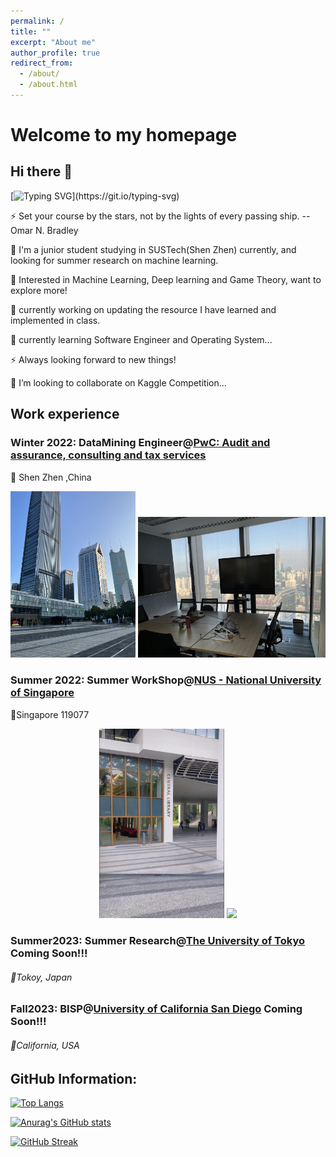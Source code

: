 ```yaml
---
permalink: /
title: ""
excerpt: "About me"
author_profile: true
redirect_from: 
  - /about/
  - /about.html
---
```


# Welcome to my homepage



## Hi there 👋

[![Typing SVG](https://readme-typing-svg.demolab.com?font=Fira+Code&pause=1000&width=435&lines=Hi%2C+I'm+He+Zhu;Nice+to+meet+you!)](https://git.io/typing-svg)

⚡ Set your course by the stars, not by the lights of every passing ship. --Omar N. Bradley

🌱 I'm a junior student studying in SUSTech(Shen Zhen) currently, and looking for summer research on machine learning.

🔭 Interested in Machine Learning, Deep learning and Game Theory, want to explore more!

🔭 currently working on updating the resource I have learned and implemented in class.

🌱 currently learning Software Engineer and Operating System...

⚡ Always looking forward to new things!

👯 I’m looking to collaborate on Kaggle Competition... 



## Work experience



### Winter 2022:  DataMining Engineer@[PwC: Audit and assurance, consulting and tax services](https://www.pwc.com/) 

📍 Shen Zhen ,China

<center class="half">    <img src="/images/pwc1.png" width="200"/> <img src="/images/pwc2.png" width="300"/></center>

### Summer 2022:  Summer WorkShop@[NUS - National University of Singapore](https://nus.edu.sg/)

📍Singapore 119077

<center class="half">    <img src="/images/nus1.png" width="200"/> <img src="/images/nus2.png" width="300"/></center>



### Summer2023: Summer Research@[The University of Tokyo](https://www.u-tokyo.ac.jp/en/) Coming Soon!!! 

######                           📍Tokoy, Japan



### Fall2023: BISP@[University of California San Diego](https://ucsd.edu/) Coming Soon!!!

######                           📍California, USA 





## GitHub Information:

[![Top Langs](https://github-readme-stats.vercel.app/api/top-langs/?username=zhuchichi56&layout=compact)](https://github.com/anuraghazra/github-readme-stats)

[![Anurag's GitHub stats](https://github-readme-stats.vercel.app/api?username=zhuchichi56&show_icons=true&count_private=true&theme=radical)](https://github.com/anuraghazra/github-readme-stats)

[![GitHub Streak](https://github-readme-streak-stats.herokuapp.com/?user=zhuchichi56&theme=blue-green)](https://git.io/streak-stats)
